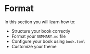 # Format

In this section you will learn how to:

- Structure your book correctly
- Format your `SUMMARY.md` file
- Configure your book using `book.toml`
- Customize your theme

